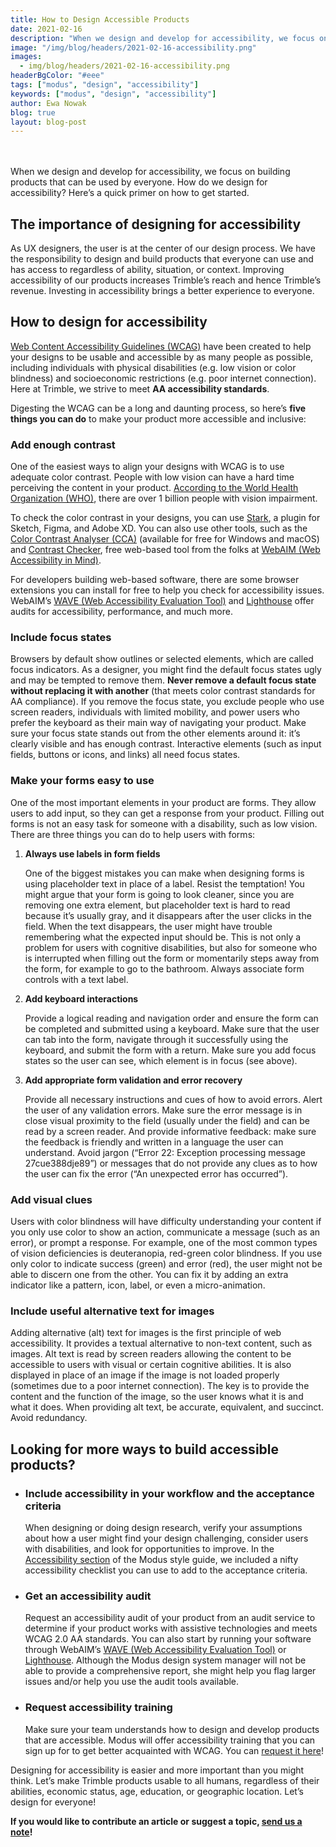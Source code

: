 ```yaml
---
title: How to Design Accessible Products
date: 2021-02-16
description: "When we design and develop for accessibility, we focus on building products that can be used by everyone. How do we design for accessibility? Here’s a quick primer on how to get started."
image: "/img/blog/headers/2021-02-16-accessibility.png"
images:
  - img/blog/headers/2021-02-16-accessibility.png
headerBgColor: "#eee"
tags: ["modus", "design", "accessibility"]
keywords: ["modus", "design", "accessibility"]
author: Ewa Nowak
blog: true
layout: blog-post
---
```


<br><br>
When we design and develop for accessibility, we focus on building products that can be used by everyone. How do we design for accessibility? Here’s a quick primer on how to get started.

## The importance of designing for accessibility

As UX designers, the user is at the center of our design process. We have the responsibility to design and build products that everyone can use and has access to regardless of ability, situation, or context. Improving accessibility of our products increases Trimble’s reach and hence Trimble’s revenue. Investing in accessibility brings a better experience to everyone.

## How to design for accessibility

[Web Content Accessibility Guidelines (WCAG)](https://www.w3.org/TR/WCAG20/) have been created to help your designs to be usable and accessible by as many people as possible, including individuals with physical disabilities (e.g. low vision or color blindness) and socioeconomic restrictions (e.g. poor internet connection). Here at Trimble, we strive to meet **AA accessibility standards**.

Digesting the WCAG can be a long and daunting process, so here’s **five things you can do** to make your product more accessible and inclusive:

### Add enough contrast

One of the easiest ways to align your designs with WCAG is to use adequate color contrast. People with low vision can have a hard time perceiving the content in your product. [According to the World Health Organization (WHO)](https://www.who.int/en/news-room/fact-sheets/detail/blindness-and-visual-impairment), there are over 1 billion people with vision impairment.

To check the color contrast in your designs, you can use [Stark](https://developer.paciellogroup.com/resources/contrastanalyser/), a plugin for Sketch, Figma, and Adobe XD. You can also use other tools, such as the [Color Contrast Analyser (CCA)](https://developer.paciellogroup.com/resources/contrastanalyser/) (available for free for Windows and macOS) and [Contrast Checker](https://webaim.org/resources/contrastchecker/), free web-based tool from the folks at [WebAIM (Web Accessibility in Mind)](https://webaim.org/).

For developers building web-based software, there are some browser extensions you can install for free to help you check for accessibility issues. WebAIM’s [WAVE (Web Accessibility Evaluation Tool)](https://wave.webaim.org/) and [Lighthouse](https://developers.google.com/web/tools/lighthouse) offer audits for accessibility, performance, and much more.

### Include focus states

Browsers by default show outlines or selected elements, which are called focus indicators. As a designer, you might find the default focus states ugly and may be tempted to remove them. **Never remove a default focus state without replacing it with another** (that meets color contrast standards for AA compliance). If you remove the focus state, you exclude people who use screen readers, individuals with limited mobility, and power users who prefer the keyboard as their main way of navigating your product. Make sure your focus state stands out from the other elements around it: it’s clearly visible and has enough contrast. Interactive elements (such as input fields, buttons or icons, and links) all need focus states.

### Make your forms easy to use

One of the most important elements in your product are forms. They allow users to add input, so they can get a response from your product. Filling out forms is not an easy task for someone with a disability, such as low vision. There are three things you can do to help users with forms:

1. **Always use labels in form fields**

   One of the biggest mistakes you can make when designing forms is using placeholder text in place of a label. Resist the temptation! You might argue that your form is going to look cleaner, since you are removing one extra element, but placeholder text is hard to read because it’s usually gray, and it disappears after the user clicks in the field. When the text disappears, the user might have trouble remembering what the expected input should be. This is not only a problem for users with cognitive disabilities, but also for someone who is interrupted when filling out the form or momentarily steps away from the form, for example to go to the bathroom. Always associate form controls with a text label.

2. **Add keyboard interactions**

   Provide a logical reading and navigation order and ensure the form can be completed and submitted using a keyboard. Make sure that the user can tab into the form, navigate through it successfully using the keyboard, and submit the form with a return. Make sure you add focus states so the user can see, which element is in focus (see above).

3. **Add appropriate form validation and error recovery**

   Provide all necessary instructions and cues of how to avoid errors. Alert the user of any validation errors. Make sure the error message is in close visual proximity to the field (usually under the field) and can be read by a screen reader. And provide informative feedback: make sure the feedback is friendly and written in a language the user can understand. Avoid jargon (“Error 22: Exception processing message 27cue388dje89”) or messages that do not provide any clues as to how the user can fix the error (“An unexpected error has occurred”).

### Add visual clues

Users with color blindness will have difficulty understanding your content if you only use color to show an action, communicate a message (such as an error), or prompt a response. For example, one of the most common types of vision deficiencies is deuteranopia, red-green color blindness. If you use only color to indicate success (green) and error (red), the user might not be able to discern one from the other. You can fix it by adding an extra indicator like a pattern, icon, label, or even a micro-animation.

### Include useful alternative text for images

Adding alternative (alt) text for images is the first principle of web accessibility. It provides a textual alternative to non-text content, such as images. Alt text is read by screen readers allowing the content to be accessible to users with visual or certain cognitive abilities. It is also displayed in place of an image if the image is not loaded properly (sometimes due to a poor internet connection). The key is to provide the content and the function of the image, so the user knows what it is and what it does. When providing alt text, be accurate, equivalent, and succinct. Avoid redundancy.

## Looking for more ways to build accessible products?

- ### Include accessibility in your workflow and the acceptance criteria

  When designing or doing design research, verify your assumptions about how a user might find your design challenging, consider users with disabilities, and look for opportunities to improve. In the [Accessibility section](/foundations/accessibility/) of the Modus style guide, we included a nifty accessibility checklist you can use to add to the acceptance criteria.

- ### Get an accessibility audit

  Request an accessibility audit of your product from an audit service to determine if your product works with assistive technologies and meets WCAG 2.0 AA standards. You can also start by running your software through WebAIM’s [WAVE (Web Accessibility Evaluation Tool)](https://wave.webaim.org/) or [Lighthouse](https://developers.google.com/web/tools/lighthouse). Although the Modus design system manager will not be able to provide a comprehensive report, she might help you flag larger issues and/or help you use the audit tools available.

- ### Request accessibility training

  Make sure your team understands how to design and develop products that are accessible. Modus will offer accessibility training that you can sign up for to get better acquainted with WCAG. You can [request it here](/community/contact/)!

Designing for accessibility is easier and more important than you might think. Let’s make Trimble products usable to all humans, regardless of their abilities, economic status, age, education, or geographic location. Let’s design for everyone!

**If you would like to contribute an article or suggest a topic, [send us a note](/community/contact/)!**
